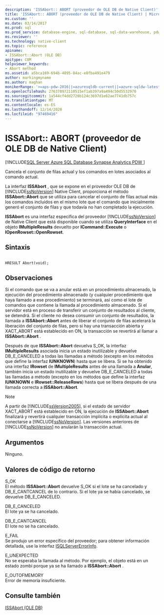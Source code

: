 ```yaml
---
description: 'ISSAbort:: ABORT (proveedor de OLE DB de Native Client)'
title: 'ISSAbort:: ABORT (proveedor de OLE DB de Native Client) | Microsoft Docs'
ms.custom: ''
ms.date: 03/14/2017
ms.prod: sql
ms.prod_service: database-engine, sql-database, sql-data-warehouse, pdw
ms.reviewer: ''
ms.technology: native-client
ms.topic: reference
apiname:
- ISSAbort::Abort (OLE DB)
apitype: COM
helpviewer_keywords:
- Abort method
ms.assetid: a5bca169-694b-4895-84ac-e8fba491e479
author: markingmyname
ms.author: maghan
monikerRange: '>=aps-pdw-2016||=azuresqldb-current||=azure-sqldw-latest||>=sql-server-2016||>=sql-server-linux-2017||=azuresqldb-mi-current'
ms.openlocfilehash: 276378972110515ef1ab397a9a494c50d5532970
ms.sourcegitcommit: 1a544cf4dd2720b124c3697d1e62ae7741db757c
ms.translationtype: MT
ms.contentlocale: es-ES
ms.lasthandoff: 12/14/2020
ms.locfileid: "97469416"
---
```

# <a name="issabortabort-native-client-ole-db-provider"></a>ISSAbort:: ABORT (proveedor de OLE DB de Native Client)
[!INCLUDE[SQL Server Azure SQL Database Synapse Analytics PDW ](../../includes/applies-to-version/sql-asdb-asdbmi-asa-pdw.md)]

  Cancela el conjunto de filas actual y los comandos en lotes asociados al comando actual.  
  
La interfaz **ISSAbort** , que se expone en el proveedor OLE DB de [!INCLUDE[ssNoVersion](../../includes/ssnoversion-md.md)] Native Client, proporciona el método **ISSAbort::Abort** que se utiliza para cancelar el conjunto de filas actual más los comandos incluidos en el mismo lote que el comando que inicialmente generó el conjunto de filas y que todavía no han completado la ejecución.  
  
 **ISSAbort** es una interfaz específica del proveedor [!INCLUDE[ssNoVersion](../../includes/ssnoversion-md.md)] de Native Client que está disponible cuando se utiliza **QueryInterface** en el objeto **IMultipleResults** devuelto por **ICommand::Execute** o **IOpenRowset::OpenRowset**.  
  
## <a name="syntax"></a>Sintaxis  
  
```  
  
HRESULT Abort(void);  
```  
  
## <a name="remarks"></a>Observaciones  
 Si el comando que se va a anular está en un procedimiento almacenado, la ejecución del procedimiento almacenado (y cualquier procedimiento que haya llamado a ese procedimiento) se terminará, así como el lote de comandos que contiene la llamada al procedimiento almacenado. Si el servidor está en proceso de transferir un conjunto de resultados al cliente, se detendrá. Si el cliente no desea consumir un conjunto de resultados, la llamada a **ISSAbort::Abort** antes de liberar el conjunto de filas acelerará la liberación del conjunto de filas, pero si hay una transacción abierta y XACT_ABORT está establecido en ON, la transacción se revertirá al llamar a **ISSAbort::Abort** .  
  
 Después de que **ISSAbort::Abort** devuelva S_OK, la interfaz **IMultipleResults** asociada inicia un estado inutilizable y devuelve DB_E_CANCELED a todas las llamadas a método (excepto en los métodos que define la interfaz **IUNKNOWN**) hasta que se libera. Si se ha obtenido una interfaz **IRowset** de **IMultipleResults** antes de una llamada a **Anular**, también inicia un estado inutilizable y devuelve DB_E_CANCELED a todas las llamadas a método (excepto en los métodos que define la interfaz **IUNKNOWN** e **IRowset::ReleaseRows**) hasta que se libera después de una llamada correcta a **ISSAbort::Abort**.  
  
> [!NOTE]  
>  A partir de [!INCLUDE[ssVersion2005](../../includes/ssversion2005-md.md)], si el estado de servidor XACT_ABORT está establecido en ON, la ejecución de **ISSAbort::Abort** finalizará y revertirá cualquier transacción implícita o explícita actual al conectarse a [!INCLUDE[ssNoVersion](../../includes/ssnoversion-md.md)]. Las versiones anteriores de [!INCLUDE[ssNoVersion](../../includes/ssnoversion-md.md)] no anularán la transacción actual.  
  
## <a name="arguments"></a>Argumentos  
 Ninguno.  
  
## <a name="return-code-values"></a>Valores de código de retorno  
 S_OK  
 El método **ISSAbort::Abort** devuelve S_OK si el lote se ha cancelado y DB_E_CANTCANCEL de lo contrario. Si el lote ya se había cancelado, se devuelve DB_E_CANCELED.  
  
 DB_E_CANCELED  
 El lote ya se ha cancelado.  
  
 DB_E_CANTCANCEL  
 El lote no se ha cancelado.  
  
 E_FAIL  
 Se produjo un error específico del proveedor; para obtener información detallada, use la interfaz [ISQLServerErrorInfo](isqlservererrorinfo-geterrorinfo-ole-db.md).  
  
 E_UNEXPECTED  
 No se esperaba la llamada al método. Por ejemplo, el objeto está en un estado zombi porque ya se ha llamado a **ISSAbort::Abort** .  
  
 E_OUTOFMEMORY  
 Error de memoria insuficiente.  
  
## <a name="see-also"></a>Consulte también  
 [ISSAbort &#40;OLE DB&#41;]()  
  
